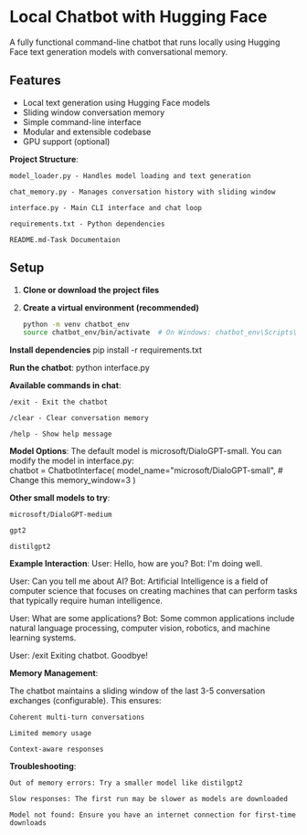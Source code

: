 # Local Chatbot with Hugging Face

A fully functional command-line chatbot that runs locally using Hugging Face text generation models with conversational memory.

## Features

- Local text generation using Hugging Face models
- Sliding window conversation memory
- Simple command-line interface
- Modular and extensible codebase
- GPU support (optional)

**Project Structure**:

    model_loader.py - Handles model loading and text generation

    chat_memory.py - Manages conversation history with sliding window

    interface.py - Main CLI interface and chat loop

    requirements.txt - Python dependencies

    README.md-Task Documentaion

## Setup

1. **Clone or download the project files**

2. **Create a virtual environment (recommended)**
   ```bash
   python -m venv chatbot_env
   source chatbot_env/bin/activate  # On Windows: chatbot_env\Scripts\activate

**Install dependencies**
   pip install -r requirements.txt

**Run the chatbot**:
   python interface.py 

**Available commands in chat**:

    /exit - Exit the chatbot

    /clear - Clear conversation memory

    /help - Show help message

**Model Options**:
The default model is microsoft/DialoGPT-small. You can modify the model in interface.py:         
chatbot = ChatbotInterface(
    model_name="microsoft/DialoGPT-small",  # Change this
    memory_window=3
)

**Other small models to try**:

    microsoft/DialoGPT-medium

    gpt2

    distilgpt2


**Example Interaction**:
User: Hello, how are you?
Bot: I'm doing well.

User: Can you tell me about AI?
Bot: Artificial Intelligence is a field of computer science that focuses on creating machines that can perform tasks that typically require human intelligence.

User: What are some applications?
Bot: Some common applications include natural language processing, computer vision, robotics, and machine learning systems.

User: /exit
Exiting chatbot. Goodbye!

**Memory Management**:

The chatbot maintains a sliding window of the last 3-5 conversation exchanges (configurable). This ensures:

    Coherent multi-turn conversations

    Limited memory usage

    Context-aware responses

**Troubleshooting**:

    Out of memory errors: Try a smaller model like distilgpt2

    Slow responses: The first run may be slower as models are downloaded

    Model not found: Ensure you have an internet connection for first-time downloads
